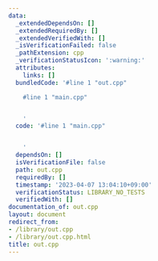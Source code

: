 ```yaml
---
data:
  _extendedDependsOn: []
  _extendedRequiredBy: []
  _extendedVerifiedWith: []
  _isVerificationFailed: false
  _pathExtension: cpp
  _verificationStatusIcon: ':warning:'
  attributes:
    links: []
  bundledCode: '#line 1 "out.cpp"

    #line 1 "main.cpp"


    '
  code: '#line 1 "main.cpp"


    '
  dependsOn: []
  isVerificationFile: false
  path: out.cpp
  requiredBy: []
  timestamp: '2023-04-07 13:04:10+09:00'
  verificationStatus: LIBRARY_NO_TESTS
  verifiedWith: []
documentation_of: out.cpp
layout: document
redirect_from:
- /library/out.cpp
- /library/out.cpp.html
title: out.cpp
---
```

